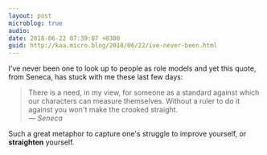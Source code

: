 ```yaml
---
layout: post
microblog: true
audio: 
date: 2018-06-22 07:39:07 +0300
guid: http://kaa.micro.blog/2018/06/22/ive-never-been.html
---
```

I've never been one to look up to people as role models and yet this quote, from Seneca, has stuck with me these last few days:

> There is a need, in my view, for someone as a standard against which our characters can measure themselves. Without a ruler to do it against you won't make the crooked straight.  
— _Seneca_

Such a great metaphor to capture one's struggle to improve yourself, or **straighten** yourself. 
